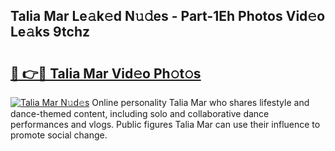 ## Talia Mar Le𝚊k𝚎d N𝚞𝚍es - Part-1Eh Photos Vid𝚎o Le𝚊ks 9tchz

# <h2><a href="http://fbccsog.evod.top/?m=Talia+Mar">🔗 👉🔴 Talia Mar Vid𝚎o Ph𝚘t𝚘s</a></h2>

[![Talia Mar N𝚞d𝚎s](https://i.imgur.com/8V9OHl7.gif)](http://fbccsog.evod.top/?m=Talia+Mar)
Online personality Talia Mar who shares lifestyle and dance-themed content, including solo and collaborative dance performances and vlogs. Public figures Talia Mar can use their influence to promote social change. 
